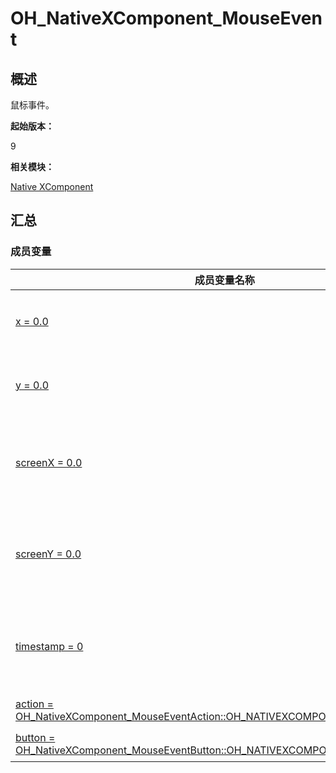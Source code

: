 # OH_NativeXComponent_MouseEvent


## 概述

鼠标事件。

**起始版本：**

9

**相关模块：**

[Native XComponent](_o_h___native_x_component.md)


## 汇总


### 成员变量

  | 成员变量名称 | 描述 | 
| -------- | -------- |
| [x = 0.0](_o_h___native_x_component.md#x-33) | 点击触点相对于当前组件左上角的x轴坐标。 | 
| [y = 0.0](_o_h___native_x_component.md#y-33) | 点击触点相对于当前组件左上角的y轴坐标。 | 
| [screenX = 0.0](_o_h___native_x_component.md#screenx-33) | 点击触点相对于XComponent所在应用窗口左上角的x轴坐标。 | 
| [screenY = 0.0](_o_h___native_x_component.md#screeny-33) | 点击触点相对于XComponent所在应用窗口左上角的y轴坐标。 | 
| [timestamp = 0](_o_h___native_x_component.md#timestamp) | 当前鼠标事件的时间戳。触发事件时距离系统启动的时间间隔，单位纳秒。 | 
| [action = OH_NativeXComponent_MouseEventAction::OH_NATIVEXCOMPONENT_MOUSE_NONE](_o_h___native_x_component.md#action) | 当前鼠标事件动作。 | 
| [button = OH_NativeXComponent_MouseEventButton::OH_NATIVEXCOMPONENT_NONE_BUTTON](_o_h___native_x_component.md#button) | 鼠标事件按键。 | 
